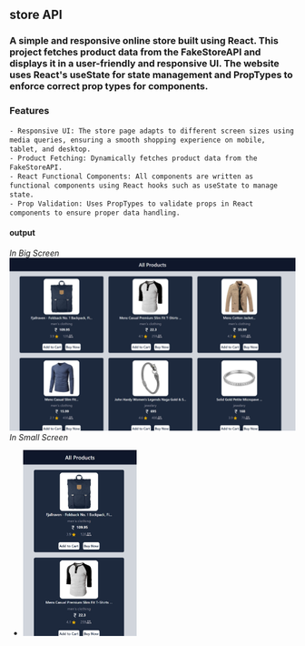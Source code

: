 ## store API
### A simple and responsive online store built using React. This project fetches product data from the FakeStoreAPI and displays it in a user-friendly and responsive UI. The website uses React's useState for state management and PropTypes to enforce correct prop types for components.

### Features
    - Responsive UI: The store page adapts to different screen sizes using media queries, ensuring a smooth shopping experience on mobile, tablet, and desktop.
    - Product Fetching: Dynamically fetches product data from the FakeStoreAPI.
    - React Functional Components: All components are written as functional components using React hooks such as useState to manage state.
    - Prop Validation: Uses PropTypes to validate props in React components to ensure proper data handling.

#### output
*In Big Screen*
![storeapi](./store-ss2%20(2).png)
*In Small Screen*
   - <img src="./store-ss1.png" width=200px>